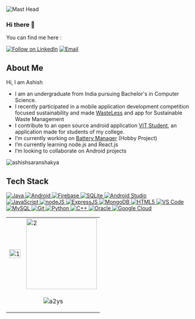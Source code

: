 ![Mast Head](https://user-images.githubusercontent.com/74979286/198380669-a89c3420-8000-4510-8628-4fbbc23cb5eb.png)

### Hi there 👋

<!--ashishsaranshakya/ashishsaranshakya** is a ✨ _special_ ✨ repository because its `README.md` (this file) appears on your GitHub profile. -->

You can find me here :
<p align="left">
  <a href="https://www.linkedin.com/in/ashish-saran-shakya-3a223b19b/"><img title="Follow on LinkedIn" src="https://img.shields.io/badge/LinkedIn-0077B5?style=for-the-badge&logo=linkedin&logoColor=white"/></a>
  <a href="mailto:harshshakya18585@gmail.com"><img title="Email" src="https://img.shields.io/badge/Gmail-D14836?style=for-the-badge&logo=gmail&logoColor=white"/></a>
</p>
  

## About Me
Hi, I am Ashish
- I am an undergraduate from India pursuing Bachelor's in Computer Science.
- I recently participated in a mobile application development competition focused sustainability and made <a href="https://github.com/ashishsaranshakya/Waste-Management">WasteLess</a> and app for Sustainable Waste Management
- I contribute to an open source android application <a href="https://github.com/therealsujitk/android-vtop-chennai">VIT Student</a>, an application made for students of my college.
- I’m currently working on <a href="https://github.com/ashishsaranshakya/Battery-Manager">Battery Manager</a> (Hobby Project)
- I’m currently learning node.js and React.js
- I’m looking to collaborate on Android projects
<!--- 🤔 I’m looking for help with ...
- 💬 Ask me about ...-->

<p align="left"> <img src="https://komarev.com/ghpvc/?username=ashishsaranshakya&label=Profile%20views&color=0e75b6&style=flat" alt="ashishsaranshakya" /> </p>

## Tech Stack

<p align="left">
<a href="#">
<img alt="Java" src="https://img.shields.io/badge/Java-ED8B00?style=for-the-badge&logo=openjdk&logoColor=white"/>
<img alt="Android" src="https://img.shields.io/badge/Android-3DDC84?style=for-the-badge&logo=android&logoColor=white" />
<img alt="Firebase" src="https://img.shields.io/badge/firebase%20-%23FFCA28.svg?&style=for-the-badge&logo=firebase&logoColor=white" />
<img alt="SQLite" src="https://img.shields.io/badge/SQLite-07405E?style=for-the-badge&logo=sqlite&logoColor=white" />
<img alt="Android Studio" src="https://img.shields.io/badge/Android_Studio-3DDC84?style=for-the-badge&logo=android-studio&logoColor=white" />
<br/>
<img alt="JavaScript" src="https://img.shields.io/badge/JavaScript-F7DF1E?style=for-the-badge&logo=javascript&logoColor=black"/>
<img alt='nodeJS' src="https://img.shields.io/badge/Node.js-43853D?style=for-the-badge&logo=node.js&logoColor=white"/>
<img alt="ExpressJS" src="https://img.shields.io/badge/Express.js-404D59?style=for-the-badge"/>
<img alt="MongoDB" src="https://img.shields.io/badge/MongoDB-4EA94B?style=for-the-badge&logo=mongodb&logoColor=white"/>
<img alt="HTML5" src="https://img.shields.io/badge/HTML5-E34F26?style=for-the-badge&logo=html5&logoColor=white"/>
<img alt="VS Code" src="https://img.shields.io/badge/Visual_Studio_Code-0078D4?style=for-the-badge&logo=visual%20studio%20code&logoColor=white" />
<br/>
<img alt='MySQL' src="https://img.shields.io/badge/SQL-MySQL?style=for-the-badge&logo=mysql&color=F29111"/>
<img alt="Git" src="https://img.shields.io/badge/GIT-E44C30?style=for-the-badge&logo=git&logoColor=white"/>
<img alt="Python" src="https://img.shields.io/badge/Python-3776AB?style=for-the-badge&logo=python&logoColor=white"/>
<img alt='C++' src="https://img.shields.io/badge/C%2B%2B-00599C?style=for-the-badge&logo=c%2B%2B&logoColor=white"/>
<img alt='Oracle' src="https://img.shields.io/badge/Oracle-F80000?style=for-the-badge&logo=Oracle&logoColor=white"/>
<img alt='Google Cloud' src="https://img.shields.io/badge/Google_Cloud-4285F4?style=for-the-badge&logo=google-cloud&logoColor=white"/>
</a>
</p>

<table> 
  <tr>
    <td><img src="https://github-readme-stats.vercel.app/api?username=ashishsaranshakya&theme=radical&show_icons=true&include_all_commits=true&count_private=true"  display=block width=100% height=auto alt="1"></td>
    <td><img src="https://github-readme-stats.vercel.app/api/top-langs/?username=ashishsaranshakya&theme=radical&layout=compact&hide=Jupyter%20Notebook"  display=block height=190 align="center" alt="2"></td>
   </tr>
  <tr>
    <td colspan="2">
    <p align="center">
      <!--img src="https://github-readme-streak-stats.herokuapp.com/?user=ashishsaranshakya&theme=radical" alt="ashishsaranshakya"-->
      <p align="center"><img align="center" src="https://github-profile-summary-cards.vercel.app/api/cards/profile-details?username=ashishsaranshakya&theme=dracula" alt="a2ys" /></p>
    </p>
  </td>
  </tr>
</table>
